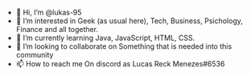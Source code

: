- 👋 Hi, I’m @lukas-95
- 👀 I’m interested in Geek (as usual here), Tech, Business, Psichology, Finance and all together.
- 🌱 I’m currently learning Java, JavaScript, HTML, CSS.
- 💞️ I’m looking to collaborate on Something that is needed into this community
- 📫 How to reach me On discord as Lucas Reck Menezes#6536

<!---
lukas-95/lukas-95 is a ✨ special ✨ repository because its `README.md` (this file) appears on your GitHub profile.
You can click the Preview link to take a look at your changes.
--->
